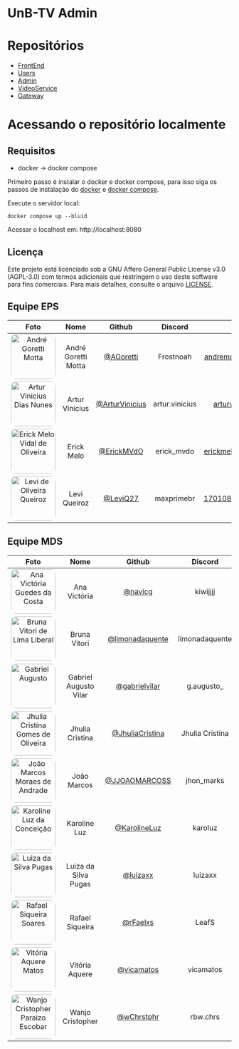 # UnB-TV Admin

# Repositórios

- [FrontEnd](https://github.com/fga-eps-mds/2024.2-UnB-TV-Frontend)
- [Users](https://github.com/fga-eps-mds/2024.2-UnB-TV-Users)
- [Admin](https://github.com/fga-eps-mds/2024.2-UnB-TV-Admin)
- [VideoService](https://github.com/fga-eps-mds/2024.2-UnB-TV-VideoService)
- [Gateway](https://github.com/fga-eps-mds/2024.2-UnB-TV-API-Gateway)

# Acessando o repositório localmente

## Requisitos

-   docker -> docker compose

Primeiro passo é instalar o docker e docker compose, para isso siga os passos de instalação do [docker](https://docs.docker.com/engine/install/) e [docker compose](https://docs.docker.com/compose/install/).

Execute o servidor local:

```
docker compose up --bluid
```

Acessar o localhost em: http://localhost:8080

## Licença

Este projeto está licenciado sob a GNU Affero General Public License v3.0 (AGPL-3.0) com termos adicionais que restringem o uso deste software para fins comerciais. Para mais detalhes, consulte o arquivo [LICENSE](./LICENSE).

## Equipe EPS

| Foto | Nome | Github | Discord | Email | Matrícula |
|:----:|:----:|:------:|:-------:|:-----:|:---------:|
| <img width="100px" style="border-radius:10%" src="https://github.com/AGoretti.png" alt="André Goretti Motta"> | André Goretti Motta | [@AGoretti](https://github.com/AGoretti) | Frostnoah | andremotta96@gmail.com | 160112028 |
| <img width="100px" style="border-radius:10%" src="https://github.com/ArturVinicius.png" alt="Artur Vinicius Dias Nunes"> | Artur Vinicius | [@ArturVinicius](https://github.com/ArturVinicius) | artur.vinicius | arturv98@gmail.com | 190142421 |
| <img width="100px" style="border-radius:10%" src="https://github.com/ErickMVdO.png" alt="Erick Melo Vidal de Oliveira"> | Erick Melo | [@ErickMVdO](https://github.com/ErickMVdO) | erick_mvdo | erickmelovidal@gmail.com | 190027355 |
| <img width="100px" style="border-radius:10%" src="https://github.com/LeviQ27.png" alt="Levi de Oliveira Queiroz"> | Levi Queiroz | [@LeviQ27](https://github.com/LeviQ27) | maxprimebr | 170108341@aluno.unb.br | 170108341 |

## Equipe MDS

| Foto | Nome | Github | Discord | Email | Matrícula |
|:----:|:----:|:------:|:-------:|:-----:|:---------:|
| <img width="100px" style="border-radius:10%" src="https://github.com/navicg.png" alt="Ana Victória Guedes da Costa"> | Ana Victória | [@navicg](https://github.com/navicg) | kiwijjjj | anaguedescosta009@gmail.com | 222022046 |
| <img width="100px" style="border-radius:10%" src="https://github.com/limonadaquente.png" alt="Bruna Vitori de Lima Liberal"> | Bruna Vitori | [@limonadaquente](https://github.com/limonadaquente) | limonadaquente | bvliberal@gmail.com | 222021942 |
| <img width="100px" style="border-radius:10%" src="https://github.com/GabrielVilar.png" alt="Gabriel Augusto"> | Gabriel Augusto Vilar | [@gabrielvilar](https://github.com/GabrielVilar) | g.augusto_ | augusto.rocha.real@gmail.com | 221022533 |
| <img width="100px" style="border-radius:10%" src="https://github.com/JhuliaCristina.png" alt="Jhulia Cristina Gomes de Oliveira"> | Jhulia Cristina | [@JhuliaCristina](https://github.com/JhuliaCristina) | Jhulia Cristina | jhuliacristinagomesdeoliveira@gmail.com | 222008913 |
| <img width="100px" style="border-radius:10%" src="https://github.com/JJOAOMARCOSS.png" alt="João Marcos Moraes de Andrade"> | João Marcos  | [@JJOAOMARCOSS](https://github.com/JJOAOMARCOSS) | jhon_marks | jm.moraes.andrade@gmail.com | 222006113 |
| <img width="100px" style="border-radius:10%" src="https://github.com/KarolineLuz.png" alt="Karoline Luz da Conceição"> | Karoline Luz  | [@KarolineLuz](https://github.com/KarolineLuz) | karoluz | karolluz491@gmail.com | 222006267 |
| <img width="100px" style="border-radius:10%" src="https://github.com/Luizaxx.png" alt="Luiza da Silva Pugas"> | Luiza da Silva Pugas | [@luizaxx](https://github.com/Luizaxx) | luizaxx | silvaluiza308@gmail.com | 222025843 |
| <img width="100px" style="border-radius:10%" src="https://github.com/rFaelxs.png" alt="Rafael Siqueira Soares"> | Rafael Siqueira  | [@rFaelxs](https://github.com/rFaelxs) | LeafS | rafaelsiqueira12345@gmail.com  | 221022195 |
| <img width="100px" style="border-radius:10%" src="https://github.com/vicamatos.png" alt="Vitória Aquere Matos"> | Vitória Aquere  | [@vicamatos](https://github.com/vicamatos) | vicamatos | v.aquerematos@gmail.com  | 190096616 |
| <img width="100px" style="border-radius:10%" src="https://github.com/wChrstphr.png" alt="Wanjo Cristopher Paraizo Escobar"> | Wanjo Cristopher  | [@wChrstphr](https://github.com/wChrstphr) | rbw.chrs | wnajo.christopher@gmail.com | 222037620 |

